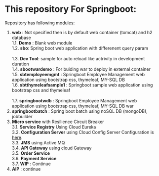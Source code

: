 # This repository For Springboot:
Repository has following modules:
1. **web** : Not specified then is by default web container (tomcat) and h2 database <BR>
1.1. **Demo** : Blank web module  <BR>
1.2. **sbo**: Spring boot web application with differenent query param <BR>  
1.3. **Dev Tool**: sample for auto reload like actrivity in development duration <BR>
1.4. **sbootwardemo** : For buiding war to deploy in external container <BR>
1.5. **sbtemployeemgmt** : Springboot Employee Management web application using bootstrap css, thymeleaf, MY-SQL DB <BR> 
1.6. **sbtthymeleafsample1** : Springboot sample web application using bootstrap css and thymeleaf <BR>    
1.7. **springbootwdb** :  Springboot Employee Management web application using bootstrap css, thymeleaf, MY-SQL DB war  <BR>
2. **springbootbatch** :  Spring boot batch using noSQL DB (mongoDB), jobbuilder <BR> 
3. **Micro service** with Resilience Circuit Breaker <BR>
3.1. **Service Registry** Using Cloud Eureka <BR>
3.2. **Configuration Server** using Cloud Config Server Configuration is [here](https://github.com/ashokjha/cloudconfigsrv).<BR> 
3.3. **JMS** using Active MQ  <BR>
3.4. **API Gateway** using cloud Gateway <BR>
3.5. **Order Service**  <BR>
3.6. **Payment Service** <BR>
3.7. **WIP** : Continue <BR>
4. **AIP** : continue<BR>
